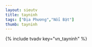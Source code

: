 ```yaml
---
layout: sieutv
title: tayninh
tags: ["Địa Phương","Nổi Bật"]
thumb: tayninh
---
```

{% include tvadv key="vn_tayninh" %}
